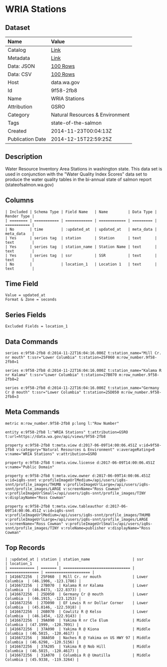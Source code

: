# WRIA Stations

## Dataset

| Name | Value |
| :--- | :---- |
| Catalog | [Link](https://catalog.data.gov/dataset/wria-stations-bbde4) |
| Metadata | [Link](https://data.wa.gov/api/views/9f58-2fb8) |
| Data: JSON | [100 Rows](https://data.wa.gov/api/views/9f58-2fb8/rows.json?max_rows=100) |
| Data: CSV | [100 Rows](https://data.wa.gov/api/views/9f58-2fb8/rows.csv?max_rows=100) |
| Host | data.wa.gov |
| Id | 9f58-2fb8 |
| Name | WRIA Stations |
| Attribution | GSRO |
| Category | Natural Resources & Environment |
| Tags | state-of-the-salmon |
| Created | 2014-11-23T00:04:13Z |
| Publication Date | 2014-12-15T22:59:25Z |

## Description

Water Resource Inventory Area Stations in washington state. This data set is used in conjunction with the "Water Quality Index Scores" data set to produce the water quality tables in the bi-annual state of salmon report (stateofsalmon.wa.gov)

## Columns

```ls
| Included | Schema Type | Field Name   | Name         | Data Type | Render Type |
| ======== | =========== | ============ | ============ | ========= | =========== |
| No       | time        | :updated_at  | updated_at   | meta_data | meta_data   |
| Yes      | series tag  | station      | Station      | text      | text        |
| Yes      | series tag  | station_name | Station Name | text      | text        |
| Yes      | series tag  | ssr          | SSR          | text      | text        |
| No       |             | location_1   | Location 1   | text      | text        |
```

## Time Field

```ls
Value = updated_at
Format & Zone = seconds
```

## Series Fields

```ls
Excluded Fields = location_1
```

## Data Commands

```ls
series e:9f58-2fb8 d:2014-11-22T16:04:16.000Z t:station_name="Mill Cr. nr mouth" t:ssr="Lower Columbia" t:station=25F060 m:row_number.9f58-2fb8=1

series e:9f58-2fb8 d:2014-11-22T16:04:16.000Z t:station_name="Kalama R nr Kalama" t:ssr="Lower Columbia" t:station=27B070 m:row_number.9f58-2fb8=2

series e:9f58-2fb8 d:2014-11-22T16:04:16.000Z t:station_name="Germany Cr @ mouth" t:ssr="Lower Columbia" t:station=25D050 m:row_number.9f58-2fb8=3
```

## Meta Commands

```ls
metric m:row_number.9f58-2fb8 p:long l:"Row Number"

entity e:9f58-2fb8 l:"WRIA Stations" t:attribution=GSRO t:url=https://data.wa.gov/api/views/9f58-2fb8

property e:9f58-2fb8 t:meta.view d:2017-06-09T14:00:06.451Z v:id=9f58-2fb8 v:category="Natural Resources & Environment" v:averageRating=0 v:name="WRIA Stations" v:attribution=GSRO

property e:9f58-2fb8 t:meta.view.license d:2017-06-09T14:00:06.451Z v:name="Public Domain"

property e:9f58-2fb8 t:meta.view.owner d:2017-06-09T14:00:06.451Z v:id=iq8s-snnt v:profileImageUrlMedium=/api/users/iq8s-snnt/profile_images/THUMB v:profileImageUrlLarge=/api/users/iq8s-snnt/profile_images/LARGE v:screenName="Ross Cowman" v:profileImageUrlSmall=/api/users/iq8s-snnt/profile_images/TINY v:displayName="Ross Cowman"

property e:9f58-2fb8 t:meta.view.tableauthor d:2017-06-09T14:00:06.451Z v:id=iq8s-snnt v:profileImageUrlMedium=/api/users/iq8s-snnt/profile_images/THUMB v:profileImageUrlLarge=/api/users/iq8s-snnt/profile_images/LARGE v:screenName="Ross Cowman" v:profileImageUrlSmall=/api/users/iq8s-snnt/profile_images/TINY v:roleName=publisher v:displayName="Ross Cowman"
```

## Top Records

```ls
| :updated_at | station | station_name                   | ssr             | location_1           | 
| =========== | ======= | ============================== | =============== | ==================== | 
| 1416672256  | 25F060  | Mill Cr. nr mouth              | Lower Columbia  | (46.1906, -123.1786) | 
| 1416672256  | 27B070  | Kalama R nr Kalama             | Lower Columbia  | (46.0473, -122.8373) | 
| 1416672256  | 25D050  | Germany Cr @ mouth             | Lower Columbia  | (46.1915, -123.1253) | 
| 1416672256  | 27D090  | EF Lewis R nr Dollar Corner    | Lower Columbia  | (45.8146, -122.5918) | 
| 1416672256  | 26B070  | Cowlitz R @ Kelso              | Lower Columbia  | (46.1454, -122.9143) | 
| 1416672256  | 39A090  | Yakima R nr Cle Elum           | Middle Columbia | (47.1999, -120.7091) | 
| 1416672256  | 37A090  | Yakima R @ Kiona               | Middle Columbia | (46.5815, -120.4617) | 
| 1416672256  | 38A050  | Naches R @ Yakima on US HWY 97 | Middle Columbia | (46.6298, -120.5156) | 
| 1416672256  | 37A205  | Yakima R @ Nob Hill            | Middle Columbia | (46.5815, -120.4617) | 
| 1416672256  | 31A070  | Columbia R @ Umatilla          | Middle Columbia | (45.9338, -119.3264) | 
```
